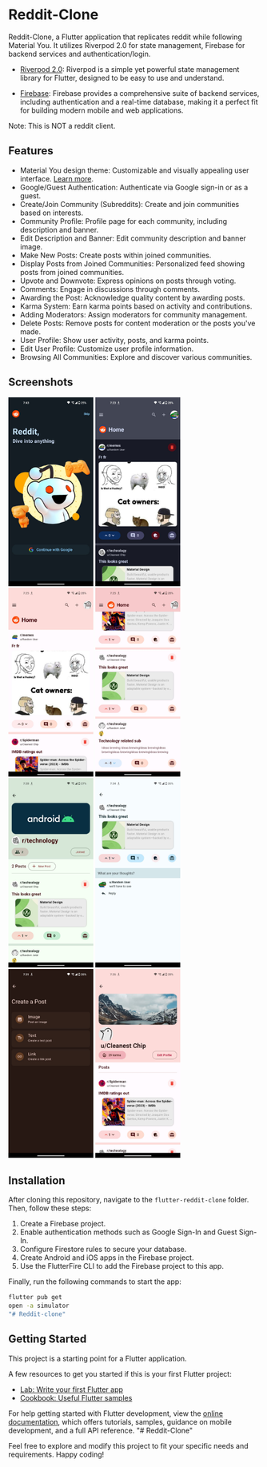 # Reddit-Clone

Reddit-Clone, a Flutter application that replicates reddit while following Material You. It utilizes Riverpod 2.0 for state management, Firebase for backend services and authentication/login.

- [Riverpod 2.0](https://riverpod.dev/): Riverpod is a simple yet powerful state management library for Flutter, designed to be easy to use and understand.

- [Firebase](https://firebase.google.com/): Firebase provides a comprehensive suite of backend services, including authentication and a real-time database, making it a perfect fit for building modern mobile and web applications.

Note: This is NOT a reddit client.

## Features

- Material You design theme: Customizable and visually appealing user interface. [Learn more](https://m3.material.io/).
- Google/Guest Authentication: Authenticate via Google sign-in or as a guest.
- Create/Join Community (Subreddits): Create and join communities based on interests.
- Community Profile: Profile page for each community, including description and banner.
- Edit Description and Banner: Edit community description and banner image.
- Make New Posts: Create posts within joined communities.
- Display Posts from Joined Communities: Personalized feed showing posts from joined communities.
- Upvote and Downvote: Express opinions on posts through voting.
- Comments: Engage in discussions through comments.
- Awarding the Post: Acknowledge quality content by awarding posts.
- Karma System: Earn karma points based on activity and contributions.
- Adding Moderators: Assign moderators for community management.
- Delete Posts: Remove posts for content moderation or the posts you've made.
- User Profile: Show user activity, posts, and karma points.
- Edit User Profile: Customize user profile information.
- Browsing All Communities: Explore and discover various communities.

## Screenshots

<img src="screenshots/screenshot1.png" width="170" alt="Screenshot 1"> <img src="screenshots/screenshot2.png" width="170" alt="Screenshot 2"> <img src="screenshots/screenshot3.png" width="170" alt="Screenshot 3"> <img src="screenshots/screenshot4.png" width="170" alt="Screenshot 4"> <br>
<img src="screenshots/screenshot5.png" width="170" alt="Screenshot 5"> <img src="screenshots/screenshot6.png" width="170" alt="Screenshot 6"> <img src="screenshots/screenshot7.png" width="170" alt="Screenshot 7"> <img src="screenshots/screenshot8.png" width="170" alt="Screenshot 8">

## Installation

After cloning this repository, navigate to the `flutter-reddit-clone` folder. Then, follow these steps:

1. Create a Firebase project.
2. Enable authentication methods such as Google Sign-In and Guest Sign-In.
3. Configure Firestore rules to secure your database.
4. Create Android and iOS apps in the Firebase project.
5. Use the FlutterFire CLI to add the Firebase project to this app.

Finally, run the following commands to start the app:

```bash
flutter pub get
open -a simulator
"# Reddit-clone" 

```
## Getting Started

This project is a starting point for a Flutter application.

A few resources to get you started if this is your first Flutter project:

- [Lab: Write your first Flutter app](https://docs.flutter.dev/get-started/codelab)
- [Cookbook: Useful Flutter samples](https://docs.flutter.dev/cookbook)

For help getting started with Flutter development, view the
[online documentation](https://docs.flutter.dev/), which offers tutorials,
samples, guidance on mobile development, and a full API reference.
"# Reddit-Clone"

Feel free to explore and modify this project to fit your specific needs and requirements. Happy coding!